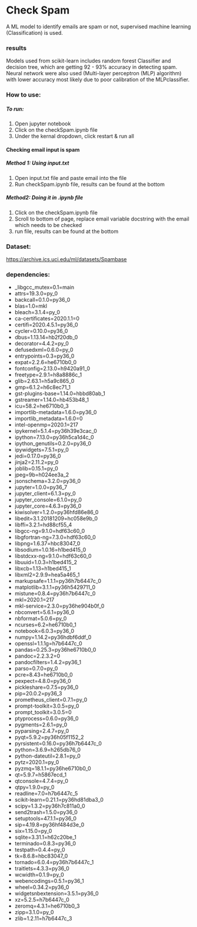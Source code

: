 # Check Spam
A ML model to identify emails are spam or not, supervised machine learning (Classification) is used.

### results
Models used from scikit-learn includes random forest Classifier and decision tree, which are getting 92 - 93% accuracy in detecting spam. 
Neural network were also used (Multi-layer perceptron (MLP) algorithm) with lower accuracy most likely due to poor calibration of the MLPclassifier.


### How to use:

##### To run:
1. Open jupyter notebook
2. Click on the checkSpam.ipynb file
3. Under the kernal dropdown, click restart & run all

#### Checking email input is spam
##### Method 1: Using input.txt
1. Open input.txt file and paste email into the file
2. Run checkSpam.ipynb file, results can be found at the bottom

##### Method2: Doing it in .ipynb file
1. Click on the checkSpam.ipynb file 
2. Scroll to bottom of page, replace email variable docstring with the email which needs to be checked 
3. run file, results can be found at the bottom

### Dataset:
https://archive.ics.uci.edu/ml/datasets/Spambase

### dependencies:
  - _libgcc_mutex=0.1=main
  - attrs=19.3.0=py_0
  - backcall=0.1.0=py36_0
  - blas=1.0=mkl
  - bleach=3.1.4=py_0
  - ca-certificates=2020.1.1=0
  - certifi=2020.4.5.1=py36_0
  - cycler=0.10.0=py36_0
  - dbus=1.13.14=hb2f20db_0
  - decorator=4.4.2=py_0
  - defusedxml=0.6.0=py_0
  - entrypoints=0.3=py36_0
  - expat=2.2.6=he6710b0_0
  - fontconfig=2.13.0=h9420a91_0
  - freetype=2.9.1=h8a8886c_1
  - glib=2.63.1=h5a9c865_0
  - gmp=6.1.2=h6c8ec71_1
  - gst-plugins-base=1.14.0=hbbd80ab_1
  - gstreamer=1.14.0=hb453b48_1
  - icu=58.2=he6710b0_3
  - importlib-metadata=1.6.0=py36_0
  - importlib_metadata=1.6.0=0
  - intel-openmp=2020.1=217
  - ipykernel=5.1.4=py36h39e3cac_0
  - ipython=7.13.0=py36h5ca1d4c_0
  - ipython_genutils=0.2.0=py36_0
  - ipywidgets=7.5.1=py_0
  - jedi=0.17.0=py36_0
  - jinja2=2.11.2=py_0
  - joblib=0.15.1=py_0
  - jpeg=9b=h024ee3a_2
  - jsonschema=3.2.0=py36_0
  - jupyter=1.0.0=py36_7
  - jupyter_client=6.1.3=py_0
  - jupyter_console=6.1.0=py_0
  - jupyter_core=4.6.3=py36_0
  - kiwisolver=1.2.0=py36hfd86e86_0
  - libedit=3.1.20181209=hc058e9b_0
  - libffi=3.2.1=hd88cf55_4
  - libgcc-ng=9.1.0=hdf63c60_0
  - libgfortran-ng=7.3.0=hdf63c60_0
  - libpng=1.6.37=hbc83047_0
  - libsodium=1.0.16=h1bed415_0
  - libstdcxx-ng=9.1.0=hdf63c60_0
  - libuuid=1.0.3=h1bed415_2
  - libxcb=1.13=h1bed415_1
  - libxml2=2.9.9=hea5a465_1
  - markupsafe=1.1.1=py36h7b6447c_0
  - matplotlib=3.1.1=py36h5429711_0
  - mistune=0.8.4=py36h7b6447c_0
  - mkl=2020.1=217
  - mkl-service=2.3.0=py36he904b0f_0
  - nbconvert=5.6.1=py36_0
  - nbformat=5.0.6=py_0
  - ncurses=6.2=he6710b0_1
  - notebook=6.0.3=py36_0
  - numpy=1.14.2=py36hdbf6ddf_0
  - openssl=1.1.1g=h7b6447c_0
  - pandas=0.25.3=py36he6710b0_0
  - pandoc=2.2.3.2=0
  - pandocfilters=1.4.2=py36_1
  - parso=0.7.0=py_0
  - pcre=8.43=he6710b0_0
  - pexpect=4.8.0=py36_0
  - pickleshare=0.7.5=py36_0
  - pip=20.0.2=py36_3
  - prometheus_client=0.7.1=py_0
  - prompt-toolkit=3.0.5=py_0
  - prompt_toolkit=3.0.5=0
  - ptyprocess=0.6.0=py36_0
  - pygments=2.6.1=py_0
  - pyparsing=2.4.7=py_0
  - pyqt=5.9.2=py36h05f1152_2
  - pyrsistent=0.16.0=py36h7b6447c_0
  - python=3.6.9=h265db76_0
  - python-dateutil=2.8.1=py_0
  - pytz=2020.1=py_0
  - pyzmq=18.1.1=py36he6710b0_0
  - qt=5.9.7=h5867ecd_1
  - qtconsole=4.7.4=py_0
  - qtpy=1.9.0=py_0
  - readline=7.0=h7b6447c_5
  - scikit-learn=0.21.1=py36hd81dba3_0
  - scipy=1.3.2=py36h7c811a0_0
  - send2trash=1.5.0=py36_0
  - setuptools=47.1.1=py36_0
  - sip=4.19.8=py36hf484d3e_0
  - six=1.15.0=py_0
  - sqlite=3.31.1=h62c20be_1
  - terminado=0.8.3=py36_0
  - testpath=0.4.4=py_0
  - tk=8.6.8=hbc83047_0
  - tornado=6.0.4=py36h7b6447c_1
  - traitlets=4.3.3=py36_0
  - wcwidth=0.1.9=py_0
  - webencodings=0.5.1=py36_1
  - wheel=0.34.2=py36_0
  - widgetsnbextension=3.5.1=py36_0
  - xz=5.2.5=h7b6447c_0
  - zeromq=4.3.1=he6710b0_3
  - zipp=3.1.0=py_0
  - zlib=1.2.11=h7b6447c_3

